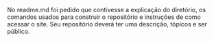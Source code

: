 No readme.md foi pedido que contivesse a explicação do diretório, os comandos usados para construir o repositório e instruções de como acessar o site. Seu repositório deverá ter uma descrição, tópicos e ser público. 

